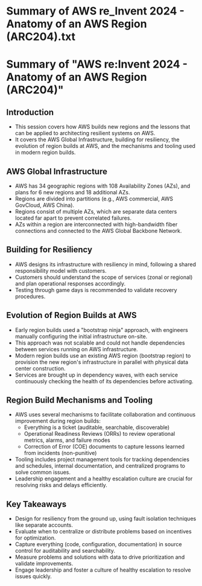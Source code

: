 # Summary of AWS re_Invent 2024 - Anatomy of an AWS Region (ARC204).txt

# Summary of "AWS re:Invent 2024 - Anatomy of an AWS Region (ARC204)"

## Introduction
- This session covers how AWS builds new regions and the lessons that can be applied to architecting resilient systems on AWS.
- It covers the AWS Global Infrastructure, building for resiliency, the evolution of region builds at AWS, and the mechanisms and tooling used in modern region builds.

## AWS Global Infrastructure
- AWS has 34 geographic regions with 108 Availability Zones (AZs), and plans for 6 new regions and 18 additional AZs.
- Regions are divided into partitions (e.g., AWS commercial, AWS GovCloud, AWS China).
- Regions consist of multiple AZs, which are separate data centers located far apart to prevent correlated failures.
- AZs within a region are interconnected with high-bandwidth fiber connections and connected to the AWS Global Backbone Network.

## Building for Resiliency
- AWS designs its infrastructure with resiliency in mind, following a shared responsibility model with customers.
- Customers should understand the scope of services (zonal or regional) and plan operational responses accordingly.
- Testing through game days is recommended to validate recovery procedures.

## Evolution of Region Builds at AWS
- Early region builds used a "bootstrap ninja" approach, with engineers manually configuring the initial infrastructure on-site.
- This approach was not scalable and could not handle dependencies between services running on AWS infrastructure.
- Modern region builds use an existing AWS region (bootstrap region) to provision the new region's infrastructure in parallel with physical data center construction.
- Services are brought up in dependency waves, with each service continuously checking the health of its dependencies before activating.

## Region Build Mechanisms and Tooling
- AWS uses several mechanisms to facilitate collaboration and continuous improvement during region builds:
  - Everything is a ticket (auditable, searchable, discoverable)
  - Operational Readiness Reviews (ORRs) to review operational metrics, alarms, and failure modes
  - Correction of Error (COE) documents to capture lessons learned from incidents (non-punitive)
- Tooling includes project management tools for tracking dependencies and schedules, internal documentation, and centralized programs to solve common issues.
- Leadership engagement and a healthy escalation culture are crucial for resolving risks and delays efficiently.

## Key Takeaways
- Design for resiliency from the ground up, using fault isolation techniques like separate accounts.
- Evaluate when to centralize or distribute problems based on incentives for optimization.
- Capture everything (code, configuration, documentation) in source control for auditability and searchability.
- Measure problems and solutions with data to drive prioritization and validate improvements.
- Engage leadership and foster a culture of healthy escalation to resolve issues quickly.